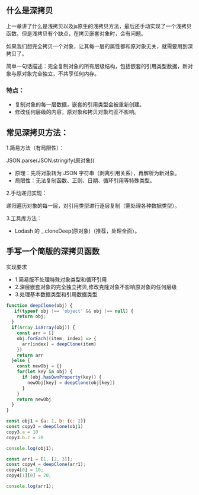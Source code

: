 ## 什么是深拷贝
上一章讲了什么是浅拷贝以及js原生的浅拷贝方法，最后还手动实现了一个浅拷贝函数。但是浅拷贝有个缺点，在拷贝嵌套对象时，会有问题。

如果我们想完全拷贝一个对象，让其每一层的属性都和原对象无关，就需要用到深拷贝了。

简单一句话描述：完全复制对象的所有层级结构，包括嵌套的引用类型数据，新对象与原对象完全独立，不共享任何内存。

### 特点：
- 复制对象的每一层数据，嵌套的引用类型会被重新创建。
- 修改任何层级的内容，原对象和拷贝对象均互不影响。

## 常见深拷贝方法：
1.简易方法（有局限性）：

JSON.parse(JSON.stringify(原对象))
- 原理：先将对象转为 JSON 字符串（剥离引用关系），再解析为新对象。
- 局限性：无法复制函数、正则、日期、循环引用等特殊类型。

2.手动递归实现：

递归遍历对象的每一层，对引用类型进行逐层复制（需处理各种数据类型）。

3.工具库方法：
- Lodash 的 _.cloneDeep(原对象)（推荐，处理全面）。

## 手写一个简版的深拷贝函数
实现要求
- 1.简易版不处理特殊对象类型和循环引用
- 2.深层嵌套对象的完全独立拷贝,修改克隆对象不影响原对象的任何层级
- 3.处理基本数据类型和引用数据类型

```js
function deepClone(obj) {
   if(typeof obj !== 'object' && obj !== null) {
    return obj;
  }
  if(Array.isArray(obj)) {
    const arr = []
    obj.forEach((item, index) => {
      arr[index] = deepClone(item)
    })
    return arr
  }else {
    const newObj = {}
    for(let key in obj) {
      if (obj.hasOwnProperty(key)) {
        newObj[key] = deepClone(obj[key])
      }
    }
    return newObj
  }
}

const obj1 = {a: 1, b: {c: 2}}
const copy3 = deepClone(obj1) 
copy3.a = 10
copy3.b.c = 20

console.log(obj1);

const arr1 = [1, [2, 3]];
const copy4 = deepClone(arr1);
copy4[0] = 10;
copy4[1][0] = 20;

console.log(arr1);
```